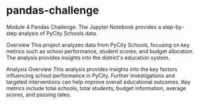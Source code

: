 # pandas-challenge
Module 4 Pandas Challenge: The Jupyter Notebook provides a step-by-step analysis of PyCity Schools data.


Overview
This project analyzes data from PyCity Schools, focusing on key metrics such as school performance, student scores, and budget allocation. The analysis provides insights into the district's education system.



Analysis Overview
This analysis provides insights into the key factors influencing school performance in PyCity. Further investigations and targeted interventions can help improve overall educational outcomes. Key metrics include total schools, total students, budget information, average scores, and passing rates.
